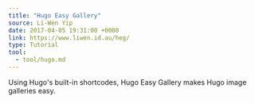 ```yaml
---
title: "Hugo Easy Gallery"
source: Li-Wen Yip
date: 2017-04-05 19:31:00 +0000
link: https://www.liwen.id.au/heg/
type: Tutorial
tool:
  - tool/hugo.md
---
```

Using Hugo's built-in shortcodes, Hugo Easy Gallery makes Hugo image galleries easy.





